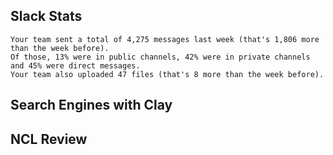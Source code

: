 ## Slack Stats
```
Your team sent a total of 4,275 messages last week (that's 1,806 more than the week before). 
Of those, 13% were in public channels, 42% were in private channels and 45% were direct messages. 
Your team also uploaded 47 files (that's 8 more than the week before). 
```

## Search Engines with Clay

## NCL Review
